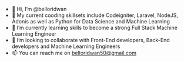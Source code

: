 - 👋 Hi, I’m @belloridwan
- 👀 My current cooding skillsets include Codeigniter, Laravel, NodeJS, Adonis as well as Python for Data Science and Machine Learning
- 🌱 I’m currently learning skills to become a strong Full Stack Machine Learning Engineer
- 💞️ I’m looking to collaborate with Front-End developers, Back-End developers and Machine Learning Engineers
- 📫 You can reach me on belloridwan50@gmail.com

<!---
belloridwan/belloridwan is a ✨ special ✨ repository because its `README.md` (this file) appears on your GitHub profile.
You can click the Preview link to take a look at your changes.
--->
